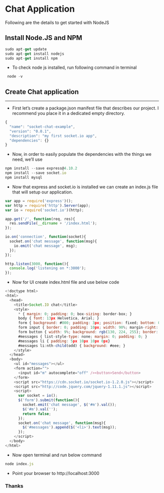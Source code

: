 # Chat Application
Following are the details to get started with NodeJS


## Install Node.JS and NPM

```javascript
sudo apt-get update
sudo apt-get install nodejs
sudo apt-get install npm
```

* To check node js installed, run following command in terminal
```javascript
 node -v
```
## Create Chat application
-------------------------------

* First let’s create a package.json manifest file that describes our project. I recommend you place it in a dedicated empty directory.
```javascript
{
  "name": "socket-chat-example",
  "version": "0.0.1",
  "description": "my first socket.io app",
  "dependencies": {}
}
```
* Now, in order to easily populate the dependencies with the things we need, we’ll use
```javascript
npm install --save express@4.10.2
npm install --save socket.io
npm install mysql
```
* Now that express and socket.io is installed we can create an index.js file that will setup our application.
```javascript
var app = require('express')();
var http = require('http').Server(app);
var io = require('socket.io')(http);

app.get('/', function(req, res){
  res.sendFile(__dirname + '/index.html');
});

io.on('connection', function(socket){
  socket.on('chat message', function(msg){
    io.emit('chat message', msg);
  });
});

http.listen(3000, function(){
  console.log('listening on *:3000');
});
```

* Now for UI create index.html file and use below code
```javascript
<!doctype html>
<html>
  <head>
    <title>Socket.IO chat</title>
    <style>
      * { margin: 0; padding: 0; box-sizing: border-box; }
      body { font: 13px Helvetica, Arial; }
      form { background: #000; padding: 3px; position: fixed; bottom: 0; width: 100%; }
      form input { border: 0; padding: 10px; width: 90%; margin-right: .5%; }
      form button { width: 9%; background: rgb(130, 224, 255); border: none; padding: 10px; }
      #messages { list-style-type: none; margin: 0; padding: 0; }
      #messages li { padding: 5px 10px 10px 0px}
      #messages li:nth-child(odd) { background: #eee; }
    </style>
  </head>
  <body>
    <ul id="messages"></ul>
    <form action="">
      <input id="m" autocomplete="off" /><button>Send</button>
    </form>
    <script src="https://cdn.socket.io/socket.io-1.2.0.js"></script>
    <script src="http://code.jquery.com/jquery-1.11.1.js"></script>
    <script>
      var socket = io();
      $('form').submit(function(){
        socket.emit('chat message', $('#m').val());
        $('#m').val('');
        return false;
      });
      socket.on('chat message', function(msg){
        $('#messages').append($('<li>').text(msg));
      });
    </script>
  </body>
</html>
```

* Now open terminal and run below command
```javascript
node index.js
```
* Point your browser to http://localhost:3000

### Thanks

